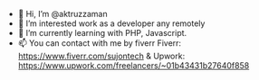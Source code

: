- 👋 Hi, I’m @aktruzzaman
- 👀 I’m interested work as a developer any remotely 
- 🌱 I’m currently learning with PHP, Javascript. 
- 📫 You can contact with me by fiverr   Fiverr: https://www.fiverr.com/sujontech & Upwork: https://www.upwork.com/freelancers/~01b43431b27640f858

<!---
aktruzzaman/aktruzzaman is a ✨ special ✨ repository because its `README.md` (this file) appears on your GitHub profile.
You can click the Preview link to take a look at your changes.
--->
